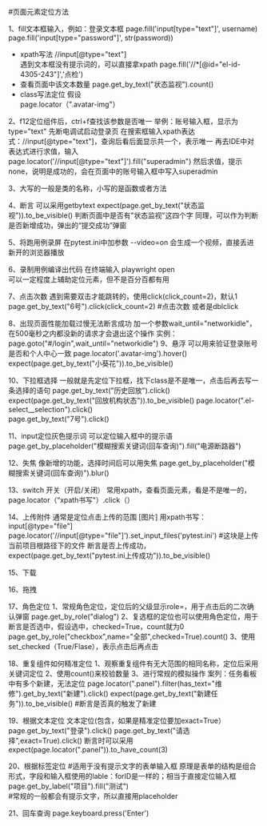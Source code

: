 #页面元素定位方法

1、fill文本框输入，例如：登录文本框
page.fill('input[type="text"]', username)    
page.fill('input[type="password"]', str(password))
- xpath写法
//input[@type="text"]  
遇到文本框没有提示词的，可以直接拿xpath
page.fill('//*[@id="el-id-4305-243"]','点检')
- 查看页面中该文本数量
page.get_by_text("状态监视").count()    
- class写法定位
假设<div data-v-76680a84="" class="avatar-img">
page.locator（".avatar-img"）

2、f12定位组件后，ctrl+f查找该参数是否唯一
举例：账号输入框，显示为type="text"
先断电调试启动登录页
在搜索框输入xpath表达式：//input[@type="text"]，查询后看后面显示共一个，表示唯一
再去IDE中对表达式进行求值，输入page.locator('//input[@type="text"]').fill("superadmin")
然后求值，提示none，说明是成功的，会在页面中的账号输入框中写入superadmin

3、大写的一般是类的名称，小写的是函数或者方法

4、断言
可以采用getbytext
expect(page.get_by_text("状态监视")).to_be_visible()  判断页面中是否有"状态监视"这四个字
同理，可以作为判断是否新增成功，弹出的“提交成功”弹窗

5、将跑用例录屏
在pytest.ini中加参数   --video=on
会生成一个视频，直接丢进新开的浏览器播放

6、录制用例编译出代码
在终端输入  playwright open  
可以一定程度上辅助定位元素，但不是百分百都有用

7、点击次数
遇到需要双击才能跳转的，使用click(click_count=2)，默认1
page.get_by_text("6号").click(click_count=2)  #点击次数
或者是dblclick

8、出现页面性能加载过慢无法断言成功
加一个参数wait_until="networkidle"，在500毫秒之内都没新的请求才会退出这个操作
实例：page.goto("#/login",wait_until="networkidle") 
9、悬浮
可以用来验证登录账号是否和个人中心一致
page.locator('.avatar-img').hover()
expect(page.get_by_text("小葵花")).to_be_visible()

10、下拉框选择
一般就是先定位下拉框，找下class是不是唯一，点击后再去写一条选择的语句
page.get_by_text("历史回放").click()  
expect(page.get_by_text("回放机构状态")).to_be_visible()
page.locator(".el-select__selection").click()  
page.get_by_text("7号").click()

11、input定位灰色提示词
可以定位输入框中的提示语
page.get_by_placeholder("模糊搜索关键词(回车查询)").fill("电源断路器")

12、失焦
像新增的功能，选择时间后可以用失焦
page.get_by_placeholder("模糊搜索关键词(回车查询)").blur()

13、switch 开关（开启/关闭）
常用xpath，查看页面元素，看是不是唯一的，
page.locator（“xpath书写"）.click（）

14、上传附件
通常是定位点击上传的范围
[图片]
用xpath书写：input[@type="file"]
page.locator('//input[@type="file"]').set_input_files('pytest.ini') #这块是上传当前项目根路径下的文件
断言是否上传成功，expect(page.get_by_text("pytest.ini上传成功")).to_be_visible()

15、下载

16、拖拽

17、角色定位
1、常规角色定位，定位后的父级显示role=，用于点击后的二次确认弹窗
page.get_by_role("dialog")
2、复选框的定位也可以使用角色定位，用于断言是否选中，假设选中，checked=True，count就为0
page.get_by_role("checkbox",name="全部",checked=True).count()
3、使用set_checked（True/Flase），表示点击后再点击

18、重复组件如何精准定位
1、观察重复组件有无大范围的相同名称，定位后采用关键词定位
2、使用count()来校验数量
3、进行常规的模拟操作
案列：任务看板中有多个新建，无法定位
page.locator(".panel").filter(has_text="维修").get_by_text("新建").click()
expect(page.get_by_text("新建任务")).to_be_visible()  #断言是否真的触发了新建

19、根据文本定位
文本定位(包含，如果是精准定位要加exact=True）
page.get_by_text("登录").click()
page.get_by_text("请选择",exact=True).click()
断言时可以采用expect(page.locator(".panel")).to_have_count(3)

20、根据标签定位
#适用于没有提示文字的表单输入框
原理是表单的结构是组合形式，字段和输入框使用的lable：forID是一样的；相当于直接定位输入框
page.get_by_label("项目").fill("测试")   
#常规的一般都会有提示文字，所以直接用placeholder

21、回车查询
page.keyboard.press('Enter')